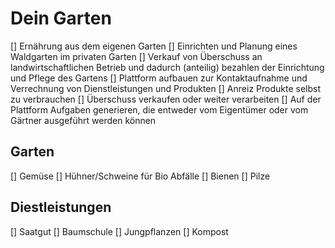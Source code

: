 # Dein Garten

[] Ernährung aus dem eigenen Garten
[] Einrichten und Planung eines Waldgarten im privaten Garten
[] Verkauf von Überschuss an landwirtschaftlichen Betrieb und dadurch (anteilig) bezahlen der Einrichtung und Pflege des Gartens
[] Plattform aufbauen zur Kontaktaufnahme und Verrechnung von Dienstleistungen und Produkten
[] Anreiz Produkte selbst zu verbrauchen
[] Überschuss verkaufen oder weiter verarbeiten
[] Auf der Plattform Aufgaben generieren, die entweder vom Eigentümer oder vom Gärtner ausgeführt werden können

## Garten 

[] Gemüse
[] Hühner/Schweine für Bio Abfälle
[] Bienen
[] Pilze

## Diestleistungen

[] Saatgut
[] Baumschule
[] Jungpflanzen
[] Kompost
